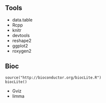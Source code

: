 ## Tools
- data.table
- Rcpp
- knitr
- devtools
- reshape2
- ggplot2
- roxygen2

## Bioc

    source("http://bioconductor.org/biocLite.R")
    biocLite()

- Gviz
- limma

